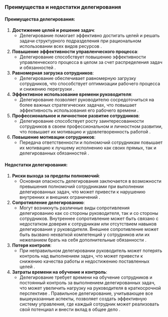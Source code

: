### Преимущества и недостатки делегирования

#### Преимущества делегирования:
1. **Достижение целей и решение задач**:
    - Делегирование помогает эффективно достигать целей и решать задачи структурного подразделения при рациональном использовании всех видов ресурсов​ .
2. **Повышение эффективности управленческого процесса**:
    - Делегирование способствует повышению эффективности управленческого процесса в целом за счет распределения задач и обязанностей​ .
3. **Равномерная загрузка сотрудников**:
    - Делегирование обеспечивает равномерную загрузку сотрудников, что способствует оптимизации рабочего процесса и снижению перегрузки​ .
4. **Эффективное использование времени руководителя**:
    - Делегирование позволяет руководителю сосредоточиться на более важных стратегических задачах, что повышает эффективность использования его рабочего времени​ .
5. **Профессиональное и личностное развитие сотрудников**:
    - Делегирование способствует росту заинтересованности сотрудников в своем профессиональном и личностном развитии, что повышает их мотивацию и удовлетворенность работой​ .
6. **Повышение мотивации сотрудников**:
    - Передача ответственности и полномочий сотрудникам повышает их мотивацию к лучшему исполнению как своих прямых, так и делегированных обязанностей​ .
#### Недостатки делегирования:
1. **Риски выхода за пределы полномочий**:
    - Основная опасность делегирования заключается в возможности превышения полномочий сотрудниками при выполнении делегированных задач, что может привести к нарушению внутренних и внешних ограничений​ .
2. **Сопротивление делегированию**:
    - Могут возникнуть различные виды сопротивления делегированию как со стороны руководителя, так и со стороны сотрудников. Внутреннее сопротивление может быть связано с недостатком доверия к сотрудникам или отсутствием навыков делегирования у руководителя. Внешнее сопротивление может быть вызвано нехваткой компетенций у сотрудников или их нежеланием брать на себя дополнительные обязанности​ .
3. **Потеря контроля**:
    - При неправильном делегировании руководитель может потерять контроль над выполнением задач, что может привести к снижению качества работы и недостижению поставленных целей​ .
4. **Затраты времени на обучение и контроль**:
    - Делегирование требует времени на обучение сотрудников и постоянный контроль за выполнением делегированных задач, что может увеличить нагрузку на руководителя в краткосрочной перспективе​ .
Правильное делегирование, учитывающее все вышеуказанные аспекты, позволяет создать эффективную систему управления, где каждый сотрудник может реализовать свой потенциал и внести вклад в общее дело​ .